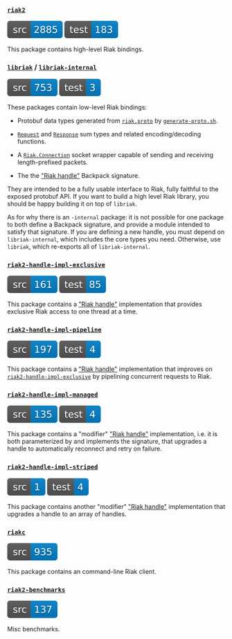 ### [`riak2`](./riak2)

![riak2-src-sloc](./etc/riak2-src-sloc.svg) ![riak2-test-sloc](./etc/riak2-test-sloc.svg)

This package contains high-level Riak bindings.

### [`libriak`](./libriak) / [`libriak-internal`](./libriak-internal)

![libriak-src-sloc](./etc/libriak-src-sloc.svg) ![libriak-test-sloc](./etc/libriak-test-sloc.svg)

These packages contain low-level Riak bindings:

* Protobuf data types generated from
  [`riak.proto`](./libriak-internal/proto/riak.proto) by
  [`generate-proto.sh`](./libriak-internal/generate-proto.sh).

* [`Request`](./libriak-internal/src/Riak/Request.hs) and
  [`Response`](./libriak-internal/src/Riak/Response.hs) sum types and related
  encoding/decoding functions.

* A [`Riak.Connection`](./libriak-internal/src/Riak/Connection.hs) socket
  wrapper capable of sending and receiving length-prefixed packets.

* The the ["Riak handle"](./libriak/src/Riak/Handle/Signature.hsig) Backpack
  signature.

They are intended to be a fully usable interface to Riak, fully faithful to the
exposed protobuf API. If you want to build a high level Riak library, you should
be happy building it on top of `libriak`.

As for why there is an `-internal` package: it is not possible for one package
to both define a Backpack signature, and provide a module intended to satisfy
that signature. If you are defining a new handle, you must depend on
`libriak-internal`, which includes the core types you need. Otherwise, use
`libriak`, which re-exports all of `libriak-internal`.

### [`riak2-handle-impl-exclusive`](./riak2-handle-impl-exclusive)

![riak2-handle-impl-exclusive-src-sloc](./etc/riak2-handle-impl-exclusive-src-sloc.svg) ![riak2-handle-impl-exclusive-test-sloc](./etc/riak2-handle-impl-exclusive-test-sloc.svg)

This package contains a
["Riak handle"](./libriak/src/Riak/Interface/Signature.hsig)
implementation that provides exclusive Riak access to one thread at a time.

### [`riak2-handle-impl-pipeline`](./riak2-handle-impl-pipeline)

![riak2-handle-impl-pipeline-src-sloc](./etc/riak2-handle-impl-pipeline-src-sloc.svg) ![riak2-handle-impl-pipeline-test-sloc](./etc/riak2-handle-impl-pipeline-test-sloc.svg)

This package contains a
["Riak handle"](./libriak/src/Riak/Interface/Signature.hsig)
implementation that improves on
[`riak2-handle-impl-exclusive`](./riak2-handle-impl-exclusive) by pipelining
concurrent requests to Riak.

### [`riak2-handle-impl-managed`](./riak2-handle-impl-managed)

![riak2-handle-impl-managed-src-sloc](./etc/riak2-handle-impl-managed-src-sloc.svg) ![riak2-handle-impl-managed-test-sloc](./etc/riak2-handle-impl-managed-test-sloc.svg)

This package contains a "modifier"
["Riak handle"](./libriak/src/Riak/Interface/Signature.hsig)
implementation, i.e. it is both parameterized by and implements the signature,
that upgrades a handle to automatically reconnect and retry on failure.

### [`riak2-handle-impl-striped`](./riak2-handle-impl-striped)

![riak2-handle-impl-striped-src-sloc](./etc/riak2-handle-impl-striped-src-sloc.svg) ![riak2-handle-impl-striped-test-sloc](./etc/riak2-handle-impl-striped-test-sloc.svg)

This package contains another "modifier"
["Riak handle"](./libriak/src/Riak/Interface/Signature.hsig)
implementation that upgrades a handle to an array of handles.

### [`riakc`](./riakc)

![riakc-src-sloc](./etc/riakc-src-sloc.svg)

This package contains an command-line Riak client.

### [`riak2-benchmarks`](./riak2-benchmarks)

![riak2-benchmarks-src-sloc](./etc/riak2-benchmarks-src-sloc.svg)

Misc benchmarks.

